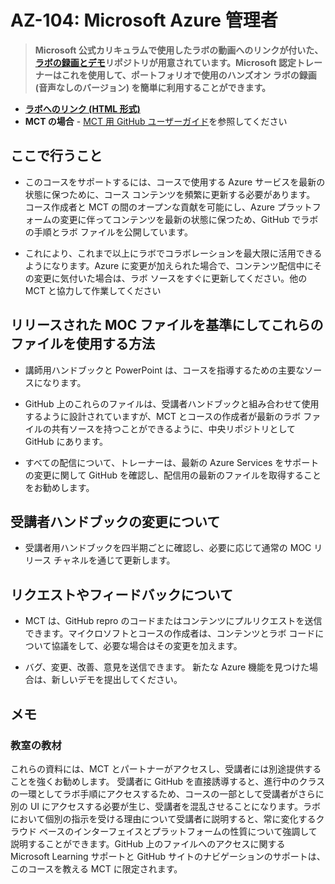 # AZ-104: Microsoft Azure 管理者

> **Microsoft 公式カリキュラムで使用したラボの動画へのリンクが付いた、[ラボの録画とデモ](https://github.com/MicrosoftLearning/Lab-Demo-Recordings)リポジトリが用意されています。Microsoft 認定トレーナーはこれを使用して、ポートフォリオで使用のハンズオン ラボの録画 (音声なしのバージョン) を簡単に利用することができます。**

- **[ラボへのリンク (HTML 形式)](https://microsoftlearning.github.io/AZ-104JA-MicrosoftAzureAdministrator/)**
- **MCT の場合** - [MCT 用 GitHub ユーザーガイド](https://microsoftlearning.github.io/MCT-User-Guide-JA/)を参照してください

## ここで行うこと

- このコースをサポートするには、コースで使用する Azure サービスを最新の状態に保つために、コース コンテンツを頻繁に更新する必要があります。 コース作成者と MCT の間のオープンな貢献を可能にし、Azure プラットフォームの変更に伴ってコンテンツを最新の状態に保つため、GitHub でラボの手順とラボ ファイルを公開しています。

- これにより、これまで以上にラボでコラボレーションを最大限に活用できるようになります。Azure に変更が加えられた場合で、コンテンツ配信中にその変更に気付いた場合は、ラボ ソースをすぐに更新してください。他の MCT と協力して作業してください

## リリースされた MOC ファイルを基準にしてこれらのファイルを使用する方法

- 講師用ハンドブックと PowerPoint は、コースを指導するための主要なソースになります。

- GitHub 上のこれらのファイルは、受講者ハンドブックと組み合わせて使用するように設計されていますが、MCT とコースの作成者が最新のラボ ファイルの共有ソースを持つことができるように、中央リポジトリとして GitHub にあります。

- すべての配信について、トレーナーは、最新の Azure Services をサポートの変更に関して GitHub を確認し、配信用の最新のファイルを取得することをお勧めします。

## 受講者ハンドブックの変更について

- 受講者用ハンドブックを四半期ごとに確認し、必要に応じて通常の MOC リリース チャネルを通じて更新します。

## リクエストやフィードバックについて

- MCT は、GitHub repro のコードまたはコンテンツにプルリクエストを送信できます。マイクロソフトとコースの作成者は、コンテンツとラボ コードについて協議をして、必要な場合はその変更を加えます。

- バグ、変更、改善、意見を送信できます。 新たな Azure 機能を見つけた場合は、新しいデモを提出してください。

## メモ

### 教室の教材

これらの資料には、MCT とパートナーがアクセスし、受講者には別途提供することを強くお勧めします。 受講者に GitHub を直接誘導すると、進行中のクラスの一環としてラボ手順にアクセスするため、コースの一部として受講者がさらに別の UI にアクセスする必要が生じ、受講者を混乱させることになります。ラボにおいて個別の指示を受ける理由について受講者に説明すると、常に変化するクラウド ベースのインターフェイスとプラットフォームの性質について強調して説明することができます。GitHub 上のファイルへのアクセスに関する Microsoft Learning サポートと GitHub サイトのナビゲーションのサポートは、このコースを教える MCT に限定されます。
